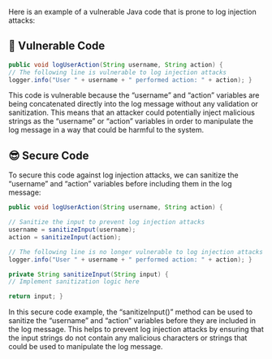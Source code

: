 Here is an example of a vulnerable Java code that is prone to log injection attacks:

## 🥺 Vulnerable Code
```java
public void logUserAction(String username, String action) { 
// The following line is vulnerable to log injection attacks 
logger.info("User " + username + " performed action: " + action); }
```
This code is vulnerable because the “username” and “action” variables are being concatenated directly into the log message without any validation or sanitization. This means that an attacker could potentially inject malicious strings as the “username” or “action” variables in order to manipulate the log message in a way that could be harmful to the system.

## 😎 Secure Code
To secure this code against log injection attacks, we can sanitize the “username” and “action” variables before including them in the log message:

```java
public void logUserAction(String username, String action) { 

// Sanitize the input to prevent log injection attacks 
username = sanitizeInput(username); 
action = sanitizeInput(action); 

// The following line is no longer vulnerable to log injection attacks 
logger.info("User " + username + " performed action: " + action); } 

private String sanitizeInput(String input) { 
// Implement sanitization logic here 

return input; }
```
In this secure code example, the “sanitizeInput()” method can be used to sanitize the “username” and “action” variables before they are included in the log message. This helps to prevent log injection attacks by ensuring that the input strings do not contain any malicious characters or strings that could be used to manipulate the log message.
